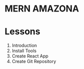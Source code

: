 # MERN AMAZONA

# Lessons
1. Introduction
2. Install Tools
3. Create React App
4. Create Git Repository 